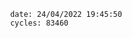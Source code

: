

                date: 24/04/2022 19:45:50
                cycles: 83460

                         